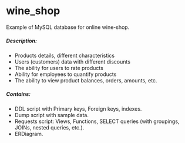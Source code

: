 # wine_shop

Example of MySQL database for online wine-shop.

##### Description:
- Products details, different characteristics
- Users (customers) data with different discounts
- The ability for users to rate products
- Ability for employees to quantify products
- The ability to view product balances, orders, amounts, etc.

##### Contains:
- DDL script with Primary keys, Foreign keys, indexes.
- Dump script with sample data.
- Requests script: Views, Functions, SELECT queries (with groupings, JOINs, nested queries, etc.).
- ERDiagram.

